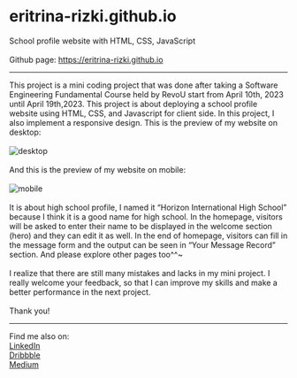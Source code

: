 # eritrina-rizki.github.io
School profile website with HTML, CSS, JavaScript
<br><br>
Github page: https://eritrina-rizki.github.io
<hr>
This project is a mini coding project that was done after taking a Software Engineering Fundamental Course held by RevoU start from April 10th, 2023 until April 19th,2023. This project is about deploying a school profile website using HTML, CSS, and Javascript for client side. In this project, I also implement a responsive design. This is the preview of my website on desktop:
<br><br>
<img src="https://user-images.githubusercontent.com/129740560/232855683-6f139a4d-34b6-4e13-89ae-4d277a939732.png" alt="desktop" />
<br><br>
And this is the preview of my website on mobile:
<br><br>
<img src="https://user-images.githubusercontent.com/129740560/232857916-8240df6d-934f-4ea6-8ec2-6b704698e239.png" alt="mobile" />
<br><br>
It is about high school profile, I named it “Horizon International High School” because I think it is a good name for high school. In the homepage, visitors will be asked to enter their name to be displayed in the welcome section (hero) and they can edit it as well. In the end of homepage, visitors can fill in the message form and the output can be seen in “Your Message Record” section. And please explore other pages too^^~
<br><br>
I realize that there are still many mistakes and lacks in my mini project. I really welcome your feedback, so that I can improve my skills and make a better performance in the next project.
<br><br>
Thank you!
<br><hr>
Find me also on:
<br>
<a href="https://linkedin.com/in/eritrina-rizki-chairani">LinkedIn</a>
<br>
<a href="https://dribbble.com/eritrina_rizki">Dribbble</a>
<br>
<a href="https://medium.com/@eritrina-rizki">Medium</a>
